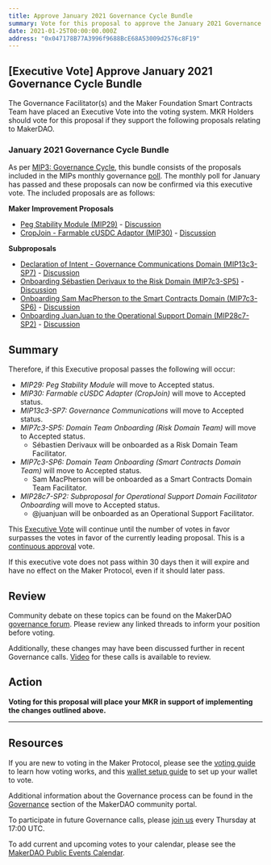 ```yaml
---
title: Approve January 2021 Governance Cycle Bundle
summary: Vote for this proposal to approve the January 2021 Governance Cycle Bundle
date: 2021-01-25T00:00:00.000Z
address: "0x047178B77A3996f9688BcE68A53009d2576c8F19"
---
```

## [Executive Vote] Approve January 2021 Governance Cycle Bundle

The Governance Facilitator(s) and the Maker Foundation Smart Contracts Team have placed an Executive Vote into the voting system. MKR Holders should vote for this proposal if they support the following proposals relating to MakerDAO.

###  January 2021 Governance Cycle Bundle

As per [MIP3: Governance Cycle](https://github.com/makerdao/mips/blob/master/MIP3/mip3.md), this bundle consists of the proposals included in the MIPs monthly governance [poll](https://vote.makerdao.com/polling/Qmc4f5qj?network=mainnet#poll-detail). The monthly poll for January has passed and these proposals can now be confirmed via this executive vote. The included proposals are as follows:

**Maker Improvement Proposals**

- [Peg Stability Module (MIP29)](https://github.com/makerdao/mips/blob/RFC/MIP29/mip29.md) - [Discussion](https://forum.makerdao.com/t/mip29-peg-stability-module/5071)
- [CropJoin - Farmable cUSDC Adaptor (MIP30)](https://github.com/makerdao/mips/blob/RFC/MIP30/mip30.md) - [Discussion](https://forum.makerdao.com/t/mip30-farmable-cusdc-adapter-cropjoin/5163)

**Subproposals**

- [Declaration of Intent - Governance Communications Domain (MIP13c3-SP7)](https://github.com/makerdao/mips/blob/RFC/MIP13/MIP13c3-Subproposals/MIP13c3-SP7.md) - [Discussion](https://forum.makerdao.com/t/mip13c3-sp7-governance-communications-declaration-of-intent/5028)
- [Onboarding Sébastien Derivaux to the Risk Domain (MIP7c3-SP5)](https://github.com/makerdao/mips/blob/RFC/MIP7/MIP7c3-Subproposals/MIP7c3-SP5.md) - [Discussion](https://forum.makerdao.com/t/mip7c3-sp5-domain-team-onboarding-risk-domain-team/5476)
- [Onboarding Sam MacPherson to the Smart Contracts Domain (MIP7c3-SP6)](https://github.com/makerdao/mips/blob/RFC/MIP7/MIP7c3-Subproposals/MIP7c3-SP6.md) - [Discussion](https://forum.makerdao.com/t/mip7c3-sp6-domain-team-onboarding-smart-contracts-domain-team/5559)
- [Onboarding JuanJuan to the Operational Support Domain (MIP28c7-SP2)](https://github.com/makerdao/mips/blob/RFC/MIP28/MIP28c7-Subproposals/MIP28c7-SP2.md) - [Discussion](https://forum.makerdao.com/t/mip28c7-sp2-subproposal-for-operational-support-domain-facilitator-onboarding/5309)

## Summary

Therefore, if this Executive proposal passes the following will occur:
* *MIP29: Peg Stability Module* will move to Accepted status.
* *MIP30: Farmable cUSDC Adapter (CropJoin)* will move to Accepted status.
* *MIP13c3-SP7: Governance Communications* will move to Accepted status.
* *MIP7c3-SP5: Domain Team Onboarding (Risk Domain Team)* will move to Accepted status.
	* Sébastien Derivaux will be onboarded as a Risk Domain Team Facilitator. 
* *MIP7c3-SP6: Domain Team Onboarding (Smart Contracts Domain Team)* will move to Accepted status.
	* Sam MacPherson will be onboarded as a Smart Contracts Domain Team Facilitator. 
* *MIP28c7-SP2: Subproposal for Operational Support Domain Facilitator Onboarding* will move to Accepted status.
	* @juanjuan will be onboarded as an Operational Support Facilitator. 

This [Executive Vote](https://community-development.makerdao.com/en/learn/governance/on-chain-gov) will continue until the number of votes in favor surpasses the votes in favor of the currently leading proposal. This is a [continuous approval](https://community-development.makerdao.com/en/learn/governance/how-voting-works) vote. 

If this executive vote does not pass within 30 days then it will expire and have no effect on the Maker Protocol, even if it should later pass.

## Review

Community debate on these topics can be found on the MakerDAO [governance forum](https://forum.makerdao.com/). Please review any linked threads to inform your position before voting.

Additionally, these changes may have been discussed further in recent Governance calls. [Video](https://www.youtube.com/playlist?list=PLLzkWCj8ywWNq5-90-Id6VPSsrk4OWVan) for these calls is available to review.

## Action

**Voting for this proposal will place your MKR in support of implementing the changes outlined above.**

---

## Resources

If you are new to voting in the Maker Protocol, please see the [voting guide](https://community-development.makerdao.com/en/learn/governance/how-voting-works/) to learn how voting works, and this [wallet setup guide](https://community-development.makerdao.com/en/learn/governance/voting-setup/) to set up your wallet to vote.

Additional information about the Governance process can be found in the [Governance](https://community-development.makerdao.com/en/learn/governance) section of the MakerDAO community portal.

To participate in future Governance calls, please [join us](https://github.com/makerdao/community/tree/master/governance/governance-and-risk-meetings) every Thursday at 17:00 UTC.

To add current and upcoming votes to your calendar, please see the [MakerDAO Public Events Calendar](https://calendar.google.com/calendar/embed?src=makerdao.com_3efhm2ghipksegl009ktniomdk%40group.calendar.google.com&amp;ctz=UTC&amp;mode=week&amp;showCalendars=0&amp;showPrint=0).